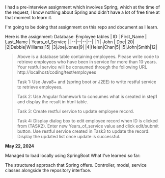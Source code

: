 I had a pre-interview assignment which involves Spring, which at the time of the request, I know nothing about Spring and didn't have a lot of free time at that moment to learn it.

I'm going to be doing that assignment on this repo and document as I learn. 

 Here is the assignment:
 Database: Employee tables 
 | ID | First_Name | Last_Name | Years_of_Service | 
 |--|--|--|--| 
 | 1 | John | Doe|	20|
 |2|Debbie|Williams|15| 
 |3|Joe|Jones|9| 
 |4|Helen|Chan|5|
 |5|John|Smith|12|
> 
> Above is a database table containing employees. Please write code to
> retrieve employees who have been in service for more than 10 years.
> Your restful service will be consumed through the following URL
> http://localhost/coding/test/employees
> 
> Task 1:  Use Java8+ and (spring boot or J2EE) to write restful service
> to retrieve employees. 
> 
> Task 2: Use Angular framework to consumes what is created in step1 and
> display the result in html table.
> 
> Task 3: Create restful service to update employee record.
> 
> Task 4: Display dialog box to edit employee record when ID is clicked
> from (TASK2). Enter new Years_of_service value and click edit/submit
> button. Use restful service created in Task3 to update the record.
> Display the updated list once update is successful.





**May 22, 2024**

Managed to load locally using SpringBoot
What I've learned so far:

The structured approach that Spring offers. 
Controller, model, service classes alongside the repository interface. 
